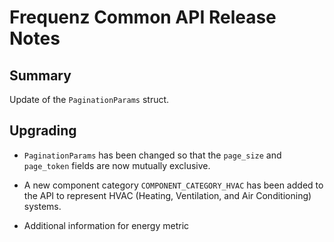 # Frequenz Common API Release Notes

## Summary

Update of the `PaginationParams` struct.

## Upgrading

- `PaginationParams` has been changed so that the `page_size` and `page_token`
  fields are now mutually exclusive.

- A new component category `COMPONENT_CATEGORY_HVAC` has been added to the API
  to represent HVAC (Heating, Ventilation, and Air Conditioning) systems.

- Additional information for energy metric
